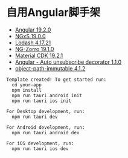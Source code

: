 # 自用Angular脚手架

- [Angular 19.2.0](https://github.com/angular/angular-cli)
- [NGxS 19.0.0](https://www.ngxs.io/)
- [Lodash 4.17.21](https://lodash.com/)
- [NG-Zorro 19.1.0](https://ng.ant.design/docs/introduce/zh)
- [Material CDK 19.2.1](https://material.angular.io/cdk/categories)
- [Angular - Auto unsubscribe decorator 1.1.0](https://www.npmjs.com/package/ngx-auto-unsubscribe-decorator)
- [object-path-immutable 4.1.2](https://www.npmjs.com/package/object-path-immutable)

```
Template created! To get started run:
  cd your-app
  npm install
  npm run tauri android init
  npm run tauri ios init

For Desktop development, run:
  npm run tauri dev

For Android development, run:
  npm run tauri android dev

For iOS development, run:
  npm run tauri ios dev
```
